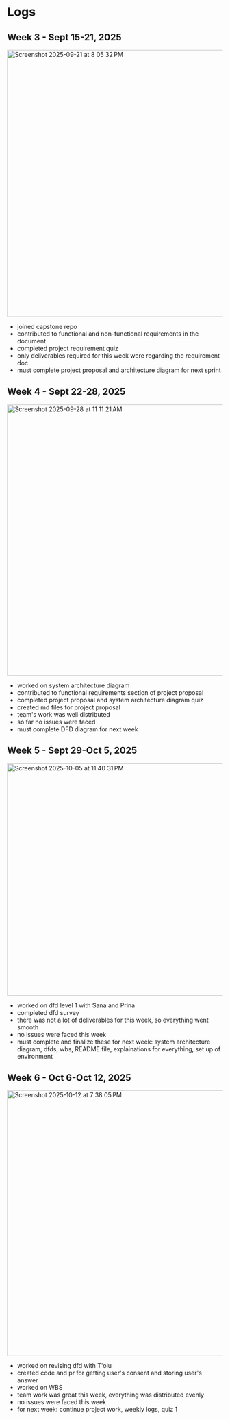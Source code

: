 # Logs

## Week 3 - Sept 15-21, 2025
<img width="1072" height="623" alt="Screenshot 2025-09-21 at 8 05 32 PM" src="https://github.com/user-attachments/assets/47e40adf-0d09-46cb-a923-c6f879e91522" />

* joined capstone repo
* contributed to functional and non-functional requirements in the document
* completed project requirement quiz
* only deliverables required for this week were regarding the requirement doc
* must complete project proposal and architecture diagram for next sprint 


## Week 4 - Sept 22-28, 2025
<img width="1091" height="633" alt="Screenshot 2025-09-28 at 11 11 21 AM" src="https://github.com/user-attachments/assets/aa3e9ba5-3113-42da-8da1-58a38bedd390" />

* worked on system architecture diagram
* contributed to functional requirements section of project proposal
* completed project proposal and system architecture diagram quiz
* created md files for project proposal
* team's work was well distributed
* so far no issues were faced
* must complete DFD diagram for next week


## Week 5 - Sept 29-Oct 5, 2025
<img width="1071" height="542" alt="Screenshot 2025-10-05 at 11 40 31 PM" src="https://github.com/user-attachments/assets/1d179afe-21a9-4c7d-bc18-7be53d4ce00c" />

* worked on dfd level 1 with Sana and Prina
* completed dfd survey
* there was not a lot of deliverables for this week, so everything went smooth
* no issues were faced this week
* must complete and finalize these for next week: system architecture diagram, dfds, wbs, README file, explainations for everything, set up of environment  


## Week 6 - Oct 6-Oct 12, 2025
<img width="1067" height="620" alt="Screenshot 2025-10-12 at 7 38 05 PM" src="https://github.com/user-attachments/assets/cdf70b96-d63b-4b2b-81ce-a470a6db5947" />

* worked on revising dfd with T'olu
* created code and pr for getting user's consent and storing user's answer
* worked on WBS
* team work was great this week, everything was distributed evenly
* no issues were faced this week
* for next week: continue project work, weekly logs, quiz 1






